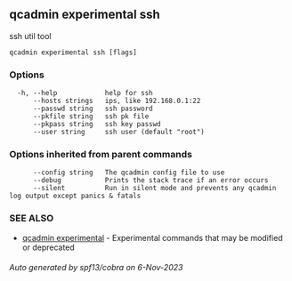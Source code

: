 ## qcadmin experimental ssh

ssh util tool

```
qcadmin experimental ssh [flags]
```

### Options

```
  -h, --help            help for ssh
      --hosts strings   ips, like 192.168.0.1:22
      --passwd string   ssh password
      --pkfile string   ssh pk file
      --pkpass string   ssh key passwd
      --user string     ssh user (default "root")
```

### Options inherited from parent commands

```
      --config string   The qcadmin config file to use
      --debug           Prints the stack trace if an error occurs
      --silent          Run in silent mode and prevents any qcadmin log output except panics & fatals
```

### SEE ALSO

* [qcadmin experimental](qcadmin_experimental.md)	 - Experimental commands that may be modified or deprecated

###### Auto generated by spf13/cobra on 6-Nov-2023

